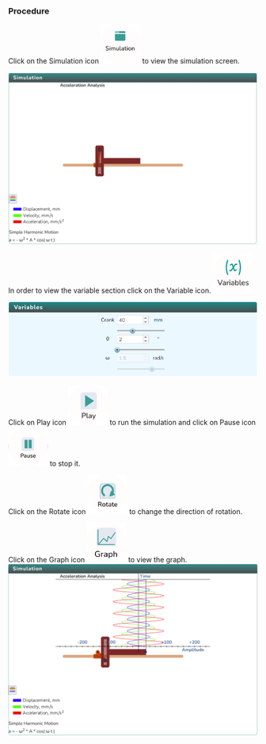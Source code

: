 ### Procedure

<div style="text-align:left">
  Click on the Simulation icon    <img src="images/simulation.png" alt="Alt text" style="height:80px; width:80px;">  to view the simulation screen. 

   ![Alt text](images/procedure_1a.png)
   
   In order to view the variable section click on the Variable icon. <img src="images/var1.png" alt="Alt text" style="height:80px; width:80px;">

   ![Alt text](images/var2.png)

   Click on Play icon <img src="images/play1.png" alt="Alt text" style="height:80px; width:80px;"> to run the simulation and click on Pause icon <img src="images/pause.png" alt="Alt text" style="height:80px; width:80px;"> to stop it.

   Click on the Rotate icon  <img src="images/rotate clockwise.png" alt="Alt text" style="height:80px; width:80px;"> to change the direction of rotation.
    
Click on the Graph icon  <img src="images/graph1.png" alt="Alt text" style="height:80px; width:80px;"> to view the graph.    
   ![Alt text](images/graph2.png)

</div>
